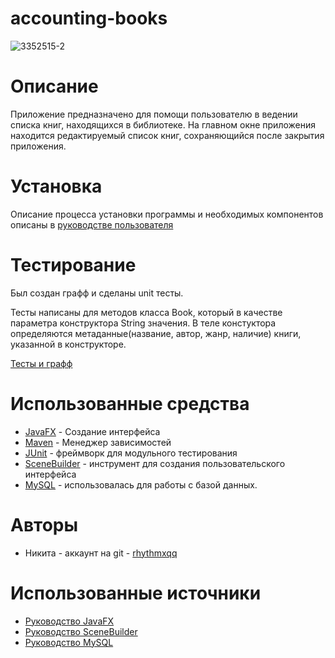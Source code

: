 # accounting-books
![3352515-2](https://user-images.githubusercontent.com/96514857/214567299-11818a91-543c-4f97-ae53-4e3ff7a62ebf.png)

# Описание
Приложение предназначено для помощи пользователю в ведении списка книг, находящихся в библиотеке. На главном окне приложения находится редактируемый список книг, сохраняющийся после закрытия приложения.

# Установка
Описание процесса установки программы и необходимых компонентов описаны в [руководстве пользователя](https://github.com/rhythmxqq/accounting-books/wiki/%2310-Руководство-пользователя)
# Тестирование
Был создан графф и сделаны unit тесты.

Тесты написаны для методов класса Book, который в качестве параметра конструктора String значения. В теле констуктора определяются метаданные(название, автор, жанр, наличие) книги, указанной в конструкторе.

[Тесты и графф](https://github.com/rhythmxqq/accounting-books/wiki/%2309-Тестовый-граф-и-unit-тесты)
# Использованные средства
- [JavaFX](https://openjfx.io/) - Создание интерфейса
- [Maven](https://maven.apache.org/) - Менеджер зависимостей
- [JUnit](https://junit.org/) - фреймворк для модульного тестирования
- [SceneBuilder](https://gluonhq.com/products/scene-builder/) - инструмент для создания пользовательского интерфейса
- [MySQL](https://www.mysql.com/) - использовалась для работы с базой данных.
# Авторы
- Никита - аккаунт на git - [rhythmxqq](https://github.com/rhythmxqq)
# Использованные источники
- [Руководство JavaFX](https://metanit.com/java/javafx/)
- [Руководство SceneBuilder](https://habr.com/ru/post/474982/)
- [Руководство MySQL](https://metanit.com/sql/mysql/)
